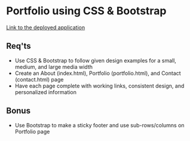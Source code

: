 # Portfolio using CSS & Bootstrap
[Link to the deployed application](https://angelpsch.github.io/css-bootstrap-portfolio/)

## Req'ts
- Use CSS & Bootstrap to follow given design examples for a small, medium, and large media width
- Create an About (index.html), Portfolio (portfolio.html), and Contact (contact.html) page 
- Have each page complete with working links, consistent design, and personalized information
## Bonus
- Use Bootstrap to make a sticky footer and use sub-rows/columns on Portfolio page
